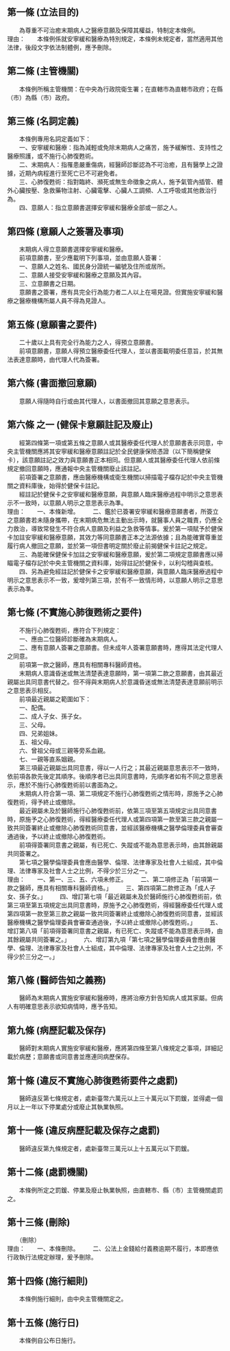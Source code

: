 第一條 (立法目的)
-----------------
　　為尊重不可治癒末期病人之醫療意願及保障其權益，特制定本條例。  
理由：　　本條例係就安寧緩和醫療為特別規定，本條例未規定者，當然適用其他法律，後段文字依法制體例，應予刪除。

第二條 (主管機關)
-----------------
　　本條例所稱主管機關：在中央為行政院衛生署；在直轄市為直轄市政府；在縣（市）為縣（市）政府。  


第三條 (名詞定義)
-----------------
　　本條例專用名詞定義如下：  
　　一、安寧緩和醫療：指為減輕或免除末期病人之痛苦，施予緩解性、支持性之醫療照護，或不施行心肺復甦術。  
　　二、末期病人：指罹患嚴重傷病，經醫師診斷認為不可治癒，且有醫學上之證據，近期內病程進行至死亡已不可避免者。  
　　三、心肺復甦術：指對臨終、瀕死或無生命徵象之病人，施予氣管內插管、體外心臟按壓、急救藥物注射、心臟電擊、心臟人工調頻、人工呼吸或其他救治行為。  
　　四、意願人：指立意願書選擇安寧緩和醫療全部或一部之人。  


第四條 (意願人之簽署及事項)
---------------------------
　　末期病人得立意願書選擇安寧緩和醫療。  
　　前項意願書，至少應載明下列事項，並由意願人簽署：  
　　一、意願人之姓名、國民身分證統一編號及住所或居所。  
　　二、意願人接受安寧緩和醫療之意願及其內容。  
　　三、立意願書之日期。  
　　意願書之簽署，應有具完全行為能力者二人以上在場見證。但實施安寧緩和醫療之醫療機構所屬人員不得為見證人。  


第五條 (意願書之要件)
---------------------
　　二十歲以上具有完全行為能力之人，得預立意願書。  
　　前項意願書，意願人得預立醫療委任代理人，並以書面載明委任意旨，於其無法表達意願時，由代理人代為簽署。  


第六條 (書面撤回意願)
---------------------
　　意願人得隨時自行或由其代理人，以書面撤回其意願之意思表示。  


第六條 之一 (健保卡意願註記及廢止)
----------------------------------
　　經第四條第一項或第五條之意願人或其醫療委任代理人於意願書表示同意，中央主管機關應將其安寧緩和醫療意願註記於全民健康保險憑證（以下簡稱健保卡），該意願註記之效力與意願書正本相同。但意願人或其醫療委任代理人依前條規定撤回意願時，應通報中央主管機關廢止該註記。  
　　前項簽署之意願書，應由醫療機構或衛生機關以掃描電子檔存記於中央主管機關之資料庫後，始得於健保卡註記。  
　　經註記於健保卡之安寧緩和醫療意願，與意願人臨床醫療過程中明示之意思表示不一致時，以意願人明示之意思表示為準。  
理由：　　一、本條新增。
　　二、鑑於已簽署安寧緩和醫療意願書者，所簽立之意願書若未隨身攜帶，在末期病危無法主動出示時，就醫事人員之職責，仍應全力救治，導致常發生不符合病人意願及利益之急救等情事。爰於第一項賦予於健保卡加註安寧緩和醫療意願，其效力等同意願書正本之法源依據；且為能確實尊重並履行病人撤回之意願，並於第一項但書明定關於廢止前揭健保卡註記之規定。
　　三、為能確保健保卡加註之安寧緩和醫療意願，爰於第二項規定意願書應以掃瞄電子檔存記於中央主管機關之資料庫，始得註記於健保卡，以利勾稽與查核。
　　四、另為避免經註記於健保卡之安寧緩和醫療意願，與意願人臨床醫療過程中明示之意思表示不一致，爰增列第三項，於有不一致情形時，以意願人明示之意思表示為準。

第七條 (不實施心肺復甦術之要件)
-------------------------------
　　不施行心肺復甦術，應符合下列規定：  
　　一、應由二位醫師診斷確為末期病人。  
　　二、應有意願人簽署之意願書。但未成年人簽署意願書時，應得其法定代理人之同意。  
　　前項第一款之醫師，應具有相關專科醫師資格。  
　　末期病人意識昏迷或無法清楚表達意願時，第一項第二款之意願書，由其最近親屬出具同意書代替之。但不得與末期病人於意識昏迷或無法清楚表達意願前明示之意思表示相反。  
　　前項最近親屬之範圍如下：  
　　一、配偶。  
　　二、成人子女、孫子女。  
　　三、父母。  
　　四、兄弟姐妹。  
　　五、祖父母。  
　　六、曾祖父母或三親等旁系血親。  
　　七、一親等直系姻親。  
　　第三項最近親屬出具同意書，得以一人行之；其最近親屬意思表示不一致時，依前項各款先後定其順序。後順序者已出具同意書時，先順序者如有不同之意思表示，應於不施行心肺復甦術前以書面為之。  
　　末期病人符合第一項、第二項規定不施行心肺復甦術之情形時，原施予之心肺復甦術，得予終止或撤除。  
　　最近親屬未及於醫師施行心肺復甦術前，依第三項至第五項規定出具同意書時，原施予之心肺復甦術，得經醫療委任代理人或第四項第一款至第三款之親屬一致共同簽署終止或撤除心肺復甦術同意書，並經該醫療機構之醫學倫理委員會審查通過後，予以終止或撤除心肺復甦術。  
　　前項得簽署同意書之親屬，有已死亡、失蹤或不能為意思表示時，由其餘親屬共同簽署之。  
　　第七項之醫學倫理委員會應由醫學、倫理、法律專家及社會人士組成，其中倫理、法律專家及社會人士之比例，不得少於三分之一。  
理由：　　一、第一、三、五、六項未修正。
　　二、第二項修正為「前項第一款之醫師，應具有相關專科醫師資格。」
　　三、第四項第二款修正為「成人子女、孫子女。」
　　四、增訂第七項「最近親屬未及於醫師施行心肺復甦術前，依第三項至第五項規定出具同意書時，原施予之心肺復甦術，得經醫療委任代理人或第四項第一款至第三款之親屬一致共同簽署終止或撤除心肺復甦術同意書，並經該醫療機構之醫學倫理委員會審查通過後，予以終止或撤除心肺復甦術。」
　　五、增訂第八項「前項得簽署同意書之親屬，有已死亡、失蹤或不能為意思表示時，由其餘親屬共同簽署之。」
　　六、增訂第九項「第七項之醫學倫理委員會應由醫學、倫理、法律專家及社會人士組成，其中倫理、法律專家及社會人士之比例，不得少於三分之一。」

第八條 (醫師告知之義務)
-----------------------
　　醫師為末期病人實施安寧緩和醫療時，應將治療方針告知病人或其家屬。但病人有明確意思表示欲知病情時，應予告知。  


第九條 (病歷記載及保存)
-----------------------
　　醫師對末期病人實施安寧緩和醫療，應將第四條至第八條規定之事項，詳細記載於病歷；意願書或同意書並應連同病歷保存。  


第十條 (違反不實施心肺復甦術要件之處罰)
---------------------------------------
　　醫師違反第七條規定者，處新臺幣六萬元以上三十萬元以下罰鍰，並得處一個月以上一年以下停業處分或廢止其執業執照。  


第十一條 (違反病歷記載及保存之處罰)
-----------------------------------
　　醫師違反第九條規定者，處新臺幣三萬元以上十五萬元以下罰鍰。  


第十二條 (處罰機關)
-------------------
　　本條例所定之罰鍰、停業及廢止執業執照，由直轄市、縣（市）主管機關處罰之。  


第十三條 (刪除)
---------------
　　（刪除）  
理由：　　一、本條刪除。
　　二、公法上金錢給付義務逾期不履行，本即應依行政執行法規定辦理，爰予刪除。

第十四條 (施行細則)
-------------------
　　本條例施行細則，由中央主管機關定之。  


第十五條 (施行日)
-----------------
　　本條例自公布日施行。